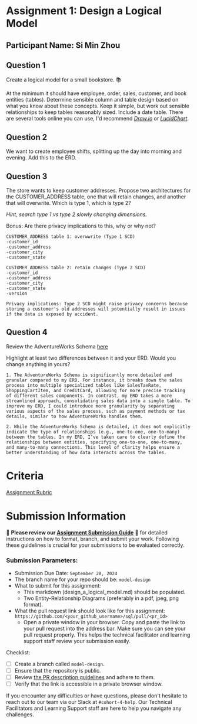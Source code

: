 # Assignment 1: Design a Logical Model

## Participant Name: Si Min Zhou

## Question 1

Create a logical model for a small bookstore. 📚

At the minimum it should have employee, order, sales, customer, and book entities (tables). Determine sensible column and table design based on what you know about these concepts. Keep it simple, but work out sensible relationships to keep tables reasonably sized. Include a date table. There are several tools online you can use, I'd recommend [_Draw.io_](https://www.drawio.com/) or [_LucidChart_](https://www.lucidchart.com/pages/).

## Question 2

We want to create employee shifts, splitting up the day into morning and evening. Add this to the ERD.

## Question 3

The store wants to keep customer addresses. Propose two architectures for the CUSTOMER_ADDRESS table, one that will retain changes, and another that will overwrite. Which is type 1, which is type 2?

_Hint, search type 1 vs type 2 slowly changing dimensions._

Bonus: Are there privacy implications to this, why or why not?

```
CUSTOMER_ADDRESS table 1: overwwrite (Type 1 SCD)
-customer_id
-customer_address
-customer_city
-customer_state

CUSTOMER_ADDRESS table 2: retain changes (Type 2 SCD)
-customer_id
-customer_address
-customer_city
-customer_state
-version

Privacy implications: Type 2 SCD might raise privacy concerns because storing a customer's old addresses will potentially result in issues if the data is exposed by accident.

```

## Question 4

Review the AdventureWorks Schema [here](https://imgur.com/a/u0m8fX6)

Highlight at least two differences between it and your ERD. Would you change anything in yours?

```
1. The AdventureWorks Schema is significantly more detailed and granular compared to my ERD. For instance, it breaks down the sales process into multiple specialized tables like SalesTaxRate, ShoppingCartItem, and CreditCard, allowing for more precise tracking of different sales components. In contrast, my ERD takes a more streamlined approach, consolidating sales data into a single table. To improve my ERD, I could introduce more granularity by separating various aspects of the sales process, such as payment methods or tax details, similar to how AdventureWorks handles them.

2. While the AdventureWorks Schema is detailed, it does not explicitly indicate the type of relationships (e.g., one-to-one, one-to-many) between the tables. In my ERD, I’ve taken care to clearly define the relationships between entities, specifying one-to-one, one-to-many, and many-to-many connections. This level of clarity helps ensure a better understanding of how data interacts across the tables.
```

# Criteria

[Assignment Rubric](./assignment_rubric.md)

# Submission Information

🚨 **Please review our [Assignment Submission Guide](https://github.com/UofT-DSI/onboarding/blob/main/onboarding_documents/submissions.md)** 🚨 for detailed instructions on how to format, branch, and submit your work. Following these guidelines is crucial for your submissions to be evaluated correctly.

### Submission Parameters:

- Submission Due Date: `September 28, 2024`
- The branch name for your repo should be: `model-design`
- What to submit for this assignment:
  - This markdown (design_a_logical_model.md) should be populated.
  - Two Entity-Relationship Diagrams (preferably in a pdf, jpeg, png format).
- What the pull request link should look like for this assignment: `https://github.com/<your_github_username>/sql/pull/<pr_id>`
  - Open a private window in your browser. Copy and paste the link to your pull request into the address bar. Make sure you can see your pull request properly. This helps the technical facilitator and learning support staff review your submission easily.

Checklist:

- [ ] Create a branch called `model-design`.
- [ ] Ensure that the repository is public.
- [ ] Review [the PR description guidelines](https://github.com/UofT-DSI/onboarding/blob/main/onboarding_documents/submissions.md#guidelines-for-pull-request-descriptions) and adhere to them.
- [ ] Verify that the link is accessible in a private browser window.

If you encounter any difficulties or have questions, please don't hesitate to reach out to our team via our Slack at `#cohort-4-help`. Our Technical Facilitators and Learning Support staff are here to help you navigate any challenges.
